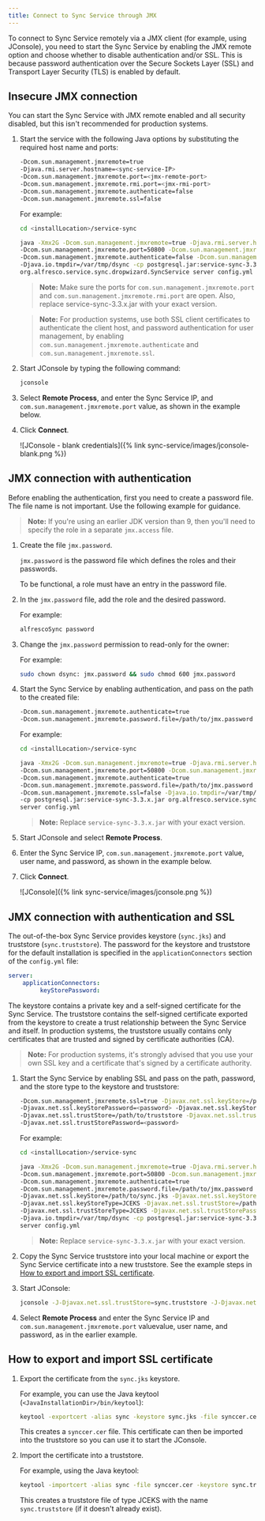 ```yaml
---
title: Connect to Sync Service through JMX
---
```


To connect to Sync Service remotely via a JMX client (for example, using JConsole), you need to start the Sync Service by enabling the JMX remote option and choose whether to disable authentication and/or SSL. This is because password authentication over the Secure Sockets Layer (SSL) and Transport Layer Security (TLS) is enabled by default.

## Insecure JMX connection

You can start the Sync Service with JMX remote enabled and all security disabled, but this isn't recommended for production systems.

1. Start the service with the following Java options by substituting the required host name and ports:

    ```bash
    -Dcom.sun.management.jmxremote=true
    -Djava.rmi.server.hostname=<sync-service-IP>
    -Dcom.sun.management.jmxremote.port=<jmx-remote-port>
    -Dcom.sun.management.jmxremote.rmi.port=<jmx-rmi-port>
    -Dcom.sun.management.jmxremote.authenticate=false
    -Dcom.sun.management.jmxremote.ssl=false
    ```

    For example:

    ```bash
    cd <installLocation>/service-sync

    java -Xmx2G -Dcom.sun.management.jmxremote=true -Djava.rmi.server.hostname=34.253.209.238
    -Dcom.sun.management.jmxremote.port=50800 -Dcom.sun.management.jmxremote.rmi.port=50801
    -Dcom.sun.management.jmxremote.authenticate=false -Dcom.sun.management.jmxremote.ssl=false
    -Djava.io.tmpdir=/var/tmp/dsync -cp postgresql.jar:service-sync-3.3.x.jar
    org.alfresco.service.sync.dropwizard.SyncService server config.yml
    ```

    > **Note:** Make sure the ports for `com.sun.management.jmxremote.port` and `com.sun.management.jmxremote.rmi.port` are open. Also, replace service-sync-3.3.x.jar with your exact version.

    > **Note:** For production systems, use both SSL client certificates to authenticate the client host, and password authentication for user management, by enabling `com.sun.management.jmxremote.authenticate` and `com.sun.management.jmxremote.ssl`.

2. Start JConsole by typing the following command:

    ```bash
    jconsole
    ```

3. Select **Remote Process**, and enter the Sync Service IP, and `com.sun.management.jmxremote.port` value, as shown in the example below.
4. Click **Connect**.

    ![JConsole - blank credentials]({% link sync-service/images/jconsole-blank.png %})

## JMX connection with authentication

Before enabling the authentication, first you need to create a password file. The file name is not important. Use the following example for guidance.

> **Note:** If you're using an earlier JDK version than 9, then you'll need to specify the role in a separate `jmx.access` file.

1. Create the file `jmx.password`.

    `jmx.password` is the password file which defines the roles and their passwords.

    To be functional, a role must have an entry in the password file.

2. In the `jmx.password` file, add the role and the desired password.

    For example:

    ```bash
    alfrescoSync password
    ```

3. Change the `jmx.password` permission to read-only for the owner:

    For example:

    ```bash
    sudo chown dsync: jmx.password && sudo chmod 600 jmx.password
    ```

4. Start the Sync Service by enabling authentication, and pass on the path to the created file:

    ```bash
    -Dcom.sun.management.jmxremote.authenticate=true
    -Dcom.sun.management.jmxremote.password.file=/path/to/jmx.password
    ```

    For example:

    ```bash
    cd <installLocation>/service-sync

    java -Xmx2G -Dcom.sun.management.jmxremote=true -Djava.rmi.server.hostname=34.253.209.238
    -Dcom.sun.management.jmxremote.port=50800 -Dcom.sun.management.jmxremote.rmi.port=50801
    -Dcom.sun.management.jmxremote.authenticate=true
    -Dcom.sun.management.jmxremote.password.file=/path/to/jmx.password
    -Dcom.sun.management.jmxremote.ssl=false -Djava.io.tmpdir=/var/tmp/dsync
    -cp postgresql.jar:service-sync-3.3.x.jar org.alfresco.service.sync.dropwizard.SyncService
    server config.yml
    ```

    > **Note:** Replace `service-sync-3.3.x.jar` with your exact version.

5. Start JConsole and select **Remote Process**.

6. Enter the Sync Service IP, `com.sun.management.jmxremote.port` value, user name, and password, as shown in the example below.

7. Click **Connect**.

    ![JConsole]({% link sync-service/images/jconsole.png %})

## JMX connection with authentication and SSL

The out-of-the-box Sync Service provides keystore (`sync.jks`) and truststore (`sync.truststore`). The password for the keystore and truststore for the default installation is specified in the `applicationConnectors` section of the `config.yml` file:

```yaml
server:
    applicationConnectors:
         keyStorePassword:
```

The keystore contains a private key and a self-signed certificate for the Sync Service. The truststore contains the self-signed certificate exported from the keystore to create a trust relationship between the Sync Service and itself. In production systems, the truststore usually contains only certificates that are trusted and signed by certificate authorities (CA).

> **Note:** For production systems, it's strongly advised that you use your own SSL key and a certificate that's signed by a certificate authority.

1. Start the Sync Service by enabling SSL and pass on the path, password, and the store type to the keystore and truststore:

    ```bash
    -Dcom.sun.management.jmxremote.ssl=true -Djavax.net.ssl.keyStore=/path/to/keystore
    -Djavax.net.ssl.keyStorePassword=<password> -Djavax.net.ssl.keyStoreType=<type>
    -Djavax.net.ssl.trustStore=/path/to/truststore -Djavax.net.ssl.trustStoreType=<type>
    -Djavax.net.ssl.trustStorePassword=<password>
    ```

    For example:

    ```bash
    cd <installLocation>/service-sync

    java -Xmx2G -Dcom.sun.management.jmxremote=true -Djava.rmi.server.hostname=34.253.209.238
    -Dcom.sun.management.jmxremote.port=50800 -Dcom.sun.management.jmxremote.rmi.port=50801
    -Dcom.sun.management.jmxremote.authenticate=true
    -Dcom.sun.management.jmxremote.password.file=/path/to/jmx.password -Dcom.sun.management.jmxremote.ssl=true
    -Djavax.net.ssl.keyStore=/path/to/sync.jks -Djavax.net.ssl.keyStorePassword=<password>
    -Djavax.net.ssl.keyStoreType=JCEKS -Djavax.net.ssl.trustStore=/path/to/sync.truststore
    -Djavax.net.ssl.trustStoreType=JCEKS -Djavax.net.ssl.trustStorePassword=<password>  
    -Djava.io.tmpdir=/var/tmp/dsync -cp postgresql.jar:service-sync-3.3.x.jar org.alfresco.service.sync.dropwizard.SyncService
    server config.yml
    ```

    > **Note:** Replace `service-sync-3.3.x.jar` with your exact version.

2. Copy the Sync Service truststore into your local machine or export the Sync Service certificate into a new truststore. See the example steps in [How to export and import SSL certificate](#how-to-export-and-import-ssl-certificate).

3. Start JConsole:

    ```bash
    jconsole -J-Djavax.net.ssl.trustStore=sync.truststore -J-Djavax.net.ssl.trustStoreType=JCEKS -J-Djavax.net.ssl.trustStorePassword=<password>
    ```

4. Select **Remote Process** and enter the Sync Service IP and `com.sun.management.jmxremote.port` valuevalue, user name, and password, as in the earlier example.

## How to export and import SSL certificate

1. Export the certificate from the `sync.jks` keystore.

    For example, you can use the Java keytool (`<JavaInstallationDir>/bin/keytool`):

    ```bash
    keytool -exportcert -alias sync -keystore sync.jks -file synccer.cer -storetype jceks -storepass <password>
    ```

    This creates a `synccer.cer` file. This certificate can then be imported into the truststore so you can use it to start the JConsole.

2. Import the certificate into a truststore.

    For example, using the Java keytool:

    ```bash
    keytool -importcert -alias sync -file synccer.cer -keystore sync.truststore -storetype JCEKS -storepass <yourPassword>
    ```

    This creates a truststore file of type JCEKS with the name `sync.truststore` (if it doesn't already exist).
